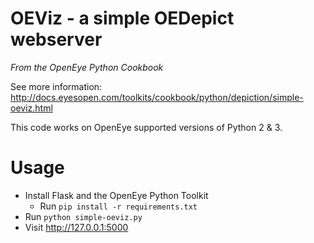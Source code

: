 OEViz - a simple OEDepict webserver
===================================

*From the OpenEye Python Cookbook*

See more information: http://docs.eyesopen.com/toolkits/cookbook/python/depiction/simple-oeviz.html

This code works on OpenEye supported versions of Python 2 & 3.

Usage
=====

* Install Flask and the OpenEye Python Toolkit
  - Run `pip install -r requirements.txt`
* Run `python simple-oeviz.py`
* Visit http://127.0.0.1:5000
